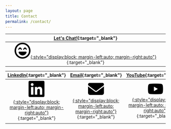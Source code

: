 ```yaml
---
layout: page
title: Contact
permalink: /contact/
---
```


|[Let's Chat!][mel-calendly]{:target="_blank"}|
|     :---:      |
| [<img src="/images/face-laugh-beam-regular.svg" alt="My Calendly" width="50">{:style="display:block; margin-left:auto; margin-right:auto"}][mel-calendly]{:target="_blank"}|

| [LinkedIn][mel-linkedin]{:target="_blank"} | [Email][mel-email]{:target="_blank"} | [YouTube][mel-yt]{:target="_blank"} |
| :---:         |     :---:      |          :---: |
|[<img src="/images/linkedin-brands-solid.svg" alt="My LinkedIn" width="50">{:style="display:block; margin-left:auto; margin-right:auto"}][mel-linkedin]{:target="_blank"}   | [<img src="/images/envelope-solid.svg" alt="My Email" width="50">{:style="display:block; margin-left:auto; margin-right:auto"}][mel-email]{:target="_blank"}| [<img src="/images/youtube-brands-solid.svg" alt="YouTube video" width="50">{:style="display:block; margin-left:auto; margin-right:auto"}][mel-yt]{:target="_blank"}  |
| | ||

[mel-calendly]: https://calendly.com/mel-mah
[mel-linkedin]: https://linkedin.com/in/melanie-mah
[mel-email]:   mailto:gem-carving-mossy@duck.com
[mel-yt]: https://www.youtube.com/watch?v=dQw4w9WgXcQ